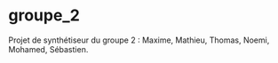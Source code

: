 # groupe_2
Projet de synthétiseur du groupe 2 : Maxime, Mathieu, Thomas, Noemi, Mohamed, Sébastien.
